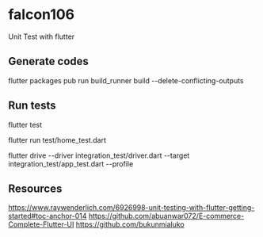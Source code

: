 # falcon106

Unit Test with flutter

## Generate codes

flutter packages pub run build_runner build --delete-conflicting-outputs


## Run tests
flutter test

flutter run test/home_test.dart 

flutter drive --driver integration_test/driver.dart --target integration_test/app_test.dart --profile

## Resources
https://www.raywenderlich.com/6926998-unit-testing-with-flutter-getting-started#toc-anchor-014
https://github.com/abuanwar072/E-commerce-Complete-Flutter-UI
https://github.com/bukunmialuko